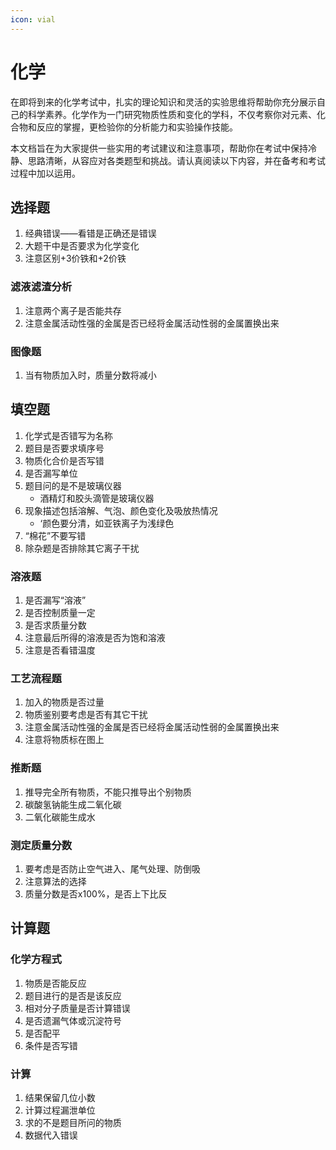 ```yaml
---
icon: vial
---
```


# 化学

在即将到来的化学考试中，扎实的理论知识和灵活的实验思维将帮助你充分展示自己的科学素养。化学作为一门研究物质性质和变化的学科，不仅考察你对元素、化合物和反应的掌握，更检验你的分析能力和实验操作技能。

本文档旨在为大家提供一些实用的考试建议和注意事项，帮助你在考试中保持冷静、思路清晰，从容应对各类题型和挑战。请认真阅读以下内容，并在备考和考试过程中加以运用。

## 选择题

1. 经典错误——看错是正确还是错误
2. 大题干中是否要求为化学变化
3. 注意区别+3价铁和+2价铁

### 滤液滤渣分析

1. 注意两个离子是否能共存
2. 注意金属活动性强的金属是否已经将金属活动性弱的金属置换出来

### 图像题

1. 当有物质加入时，质量分数将减小

## 填空题

1. 化学式是否错写为名称
2. 题目是否要求填序号
3. 物质化合价是否写错
4. 是否漏写单位
5. 题目问的是不是玻璃仪器
   * 酒精灯和胶头滴管是玻璃仪器
6. 现象描述包括溶解、气泡、颜色变化及吸放热情况
   * ‘颜色要分清，如亚铁离子为浅绿色
7. “棉花”不要写错
8. 除杂题是否排除其它离子干扰

### 溶液题

1. 是否漏写“溶液”
2. 是否控制质量一定
3. 是否求质量分数
4. 注意最后所得的溶液是否为饱和溶液
5. 注意是否看错温度

### 工艺流程题

1. 加入的物质是否过量
2. 物质鉴别要考虑是否有其它干扰
3. 注意金属活动性强的金属是否已经将金属活动性弱的金属置换出来
4. 注意将物质标在图上

### 推断题

1. 推导完全所有物质，不能只推导出个别物质
2. 碳酸氢钠能生成二氧化碳
3. 二氧化碳能生成水

### 测定质量分数

1. 要考虑是否防止空气进入、尾气处理、防倒吸
2. 注意算法的选择
3. 质量分数是否x100%，是否上下比反

## 计算题

### 化学方程式

1. 物质是否能反应
2. 题目进行的是否是该反应
3. 相对分子质量是否计算错误
4. 是否遗漏气体或沉淀符号
5. 是否配平
6. 条件是否写错

### 计算

1. 结果保留几位小数
2. 计算过程漏泄单位
3. 求的不是题目所问的物质
4. 数据代入错误
